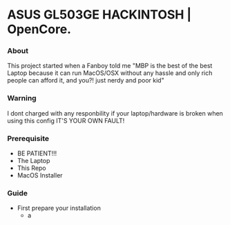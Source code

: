 # ASUS GL503GE HACKINTOSH | OpenCore.

### About
This project started when a Fanboy told me "MBP is the best of the best Laptop because it can run MacOS/OSX without any hassle and only rich people can afford it, and you?! just nerdy and poor kid"

### Warning
I dont charged with any responbility if your laptop/hardware is broken when using this config
IT'S YOUR OWN FAULT!

### Prerequisite
- BE PATIENT!!!
- The Laptop
- This Repo
- MacOS Installer

### Guide
- First prepare your installation
  - a